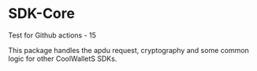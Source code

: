 # SDK-Core

Test for Github actions - 15

This package handles the apdu request, cryptography and some common logic for other CoolWalletS SDKs.

